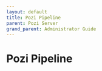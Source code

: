 ```yaml
---
layout: default
title: Pozi Pipeline
parent: Pozi Server
grand_parent: Administrator Guide
---
```


# Pozi Pipeline
